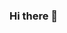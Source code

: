 ### Hi there 👋

<!--
**michaelscheinfeild/michaelscheinfeild** is a ✨ _special_ ✨ repository because its `README.md` (this file) appears on your GitHub profile.



Here are some ideas to get you started:

- 🔭 I’m currently working on Deep learning projects
- 🌱 I’m currently learning Kalman filter as part of autonounous cars course on coursera
- 👯 I’m looking to collaborate on kaggle 
- 🤔 I’m looking for help with new job opportunities 
- 💬 Ask me about machine learning
- 📫 How to reach me: [...](https://www.linkedin.com/in/michaelscheinfeild/)
- 😄 Pronouns: ...
- ⚡ Fun fact: chess player




-->
